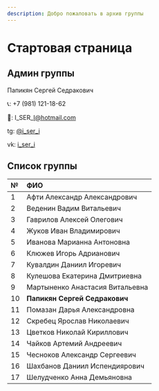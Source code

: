 ```yaml
---
description: Добро пожаловать в архив группы
---
```


# Стартовая страница

## Админ группы

Папикян Сергей Седракович

📞: +7 \(981\) 121-18-62

📧: I\_SER\_I@hotmail.com

tg: [@i\_ser\_i](https://t.me/i_ser_i)

vk: [i\_ser\_i](https://vk.com/i_ser_i)

## Список группы

| № | ФИО |
| :--- | :--- |
| 1 | Афти Александр Александрович |
| 2 | Веденин Вадим Витальевич |
| 3 | Гаврилов Алексей Олегович |
| 4 | Жуков Иван Владимирович |
| 5 | Иванова Марианна Антоновна |
| 6 | Клюжев Игорь Адрианович |
| 7 | Кувалдин Даниил Игоревич |
| 8 | Кулешова Екатерина Дмитриевна |
| 9 | Мартыненко Анастасия Витальевна |
| 10 | **Папикян Сергей Седракович** |
| 11 | Помазан Дарья Александровна |
| 12 | Скребец Ярослав Николаевич |
| 13 | Цветков Николай Кириллович |
| 14 | Чайков Артемий Андреевич |
| 15 | Чесноков Александр Сергеевич |
| 16 | Шахбанов Даниил Испендиярович |
| 17 | Шелудченко Анна Демьяновна |